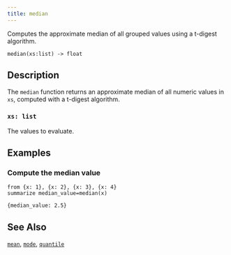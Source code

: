 ```yaml
---
title: median
---
```


Computes the approximate median of all grouped values using a t-digest algorithm.

```tql
median(xs:list) -> float
```

## Description

The `median` function returns an approximate median of all numeric values in
`xs`, computed with a t-digest algorithm.

### `xs: list`

The values to evaluate.

## Examples

### Compute the median value

```tql
from {x: 1}, {x: 2}, {x: 3}, {x: 4}
summarize median_value=median(x)
```

```tql
{median_value: 2.5}
```

## See Also

[`mean`](/reference/functions/mean),
[`mode`](/reference/functions/mode),
[`quantile`](/reference/functions/quantile)
